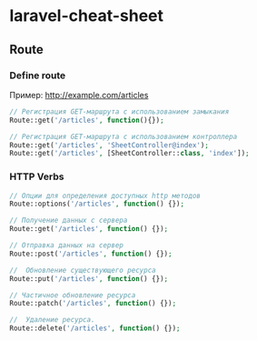 # laravel-cheat-sheet

## Route

### Define route

Пример: http://example.com/articles

```php
// Регистрация GET-маршрута с использованием замыкания
Route::get('/articles', function(){});
```

```php
// Регистрация GET-маршрута с использованием контроллера
Route::get('/articles', 'SheetController@index');
Route::get('/articles', [SheetController::class, 'index']);
```

### HTTP Verbs

```php
// Опции для определения доступных http методов
Route::options('/articles', function() {});

// Получение данных с сервера
Route::get('/articles', function() {});

// Отправка данных на сервер
Route::post('/articles', function() {});

//  Обновление существующего ресурса
Route::put('/articles', function() {});

// Частичное обновление ресурса
Route::patch('/articles', function() {});

//  Удаление ресурса.
Route::delete('/articles', function() {});
```